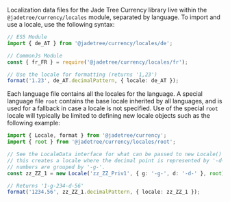 Localization data files for the Jade Tree Currency library live within the
`@jadetree/currency/locales` module, separated by language. To import and use
a locale, use the following syntax:

```typescript
// ES5 Module
import { de_AT } from '@jadetree/currency/locales/de';

// CommonJs Module
const { fr_FR } = require('@jadetree/currency/locales/fr');

// Use the locale for formatting (returns '1,23')
format('1.23', de_AT.decimalPattern, { locale: de_AT });
```

Each language file contains all the locales for the language. A special
language file `root` contains the base locale inherited by all languages, and
is used for a fallback in case a locale is not specified. Use of the special
`root` locale will typically be limited to defining new locale objects such as
the following example:

```typescript
import { Locale, format } from '@jadetree/currency';
import { root } from '@jadetree/currency/locales/root';

// See the LocaleData interface for what can be passed to new Locale()
// this creates a locale where the decimal point is represented by '-d-' and
// numbers are grouped by '-g-'.
const zz_ZZ_1 = new Locale('zz_ZZ_Priv1', { g: '-g-', d: '-d-' }, root);

// Returns '1-g-234-d-56'
format('1234.56', zz_ZZ_1.decimalPattern, { locale: zz_ZZ_1 });
```
